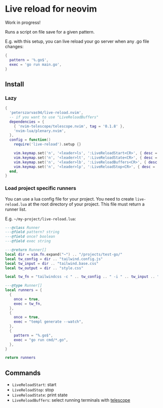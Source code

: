 # Live reload for neovim

Work in progress!

Runs a script on file save for a given pattern.

E.g. with this setup, you can live reload your go server when any .go file changes:

```lua
{
  pattern = '%.go$',
  exec = 'go run main.go',
}
```

## Install

### Lazy

```lua
{
  'peterszarvas94/live-reload.nvim',
  -- if you want to use "LiveReloadBuffers"
  dependencies = {
    { 'nvim-telescope/telescope.nvim', tag = '0.1.8' },
    'nvim-lua/plenary.nvim',
  },
  config = function()
    require('live-reload').setup {}

    vim.keymap.set('n', '<leader>ls', ':LiveReloadStart<CR>', { desc = '[L]ive reload [S]tart', silent = true })
    vim.keymap.set('n', '<leader>lt', ':LiveReloadState<CR>', { desc = '[L]ive reload s[T]ate', silent = true })
    vim.keymap.set('n', '<leader>lb', ':LiveReloadBuffers<CR>', { desc = '[L]ive reload [B]uffers', silent = true })
    vim.keymap.set('n', '<leader>lp', ':LiveReloadStop<CR>', { desc = '[L]ive reload sto[P]', silent = true })
  end,
}
```

### Load project specific runners

You can use a lua config file for your project. You need to create `live-reload.lua` at the root directory of your project. This file must return a runner list.

E.g. `~/my-project/live-reload.lua`:

```lua
---@class Runner
---@field pattern? string
---@field once? boolean
---@field exec string

---@return Runner[]
local dir = vim.fn.expand("~") .. "/projects/test-go/"
local tw_config = dir .. "tailwind.config.js"
local tw_input = dir .. "tailwind.base.css"
local tw_output = dir .. "style.css"

local tw_fn = "tailwindcss -c " .. tw_config .. " -i " .. tw_input .. " -o " .. tw_output .. " --watch"

---@type Runner[]
local runners = {
  {
    once = true,
    exec = tw_fn,
  },
  {
    once = true,
    exec = "templ generate --watch",
  },
  {
    pattern = "%.go$",
    exec = "go run cmd/*.go",
  },
}

return runners
```

## Commands

- `LiveReloadStart`: start
- `LiveReloadStop`: stop
- `LiveReloadState`: print state
- `LiveReloadBuffers`: select running terminals with [telescope](https://github.com/nvim-telescope/telescope.nvim)
